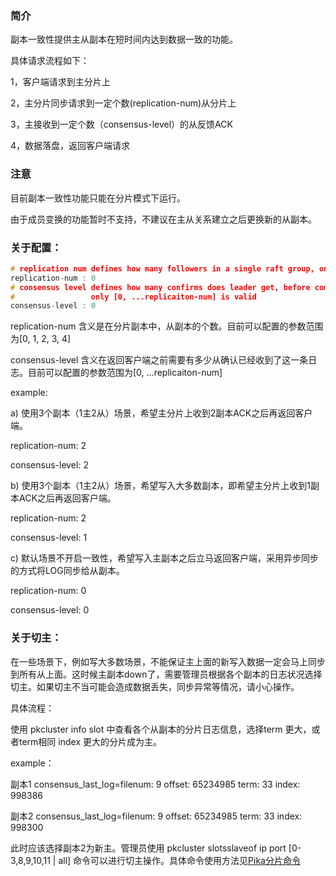 ### 简介
副本一致性提供主从副本在短时间内达到数据一致的功能。

具体请求流程如下：

1，客户端请求到主分片上

2，主分片同步请求到一定个数(replication-num)从分片上

3，主接收到一定个数（consensus-level）的从反馈ACK

4，数据落盘，返回客户端请求

### 注意

目前副本一致性功能只能在分片模式下运行。

由于成员变换的功能暂时不支持，不建议在主从关系建立之后更换新的从副本。


### 关于配置：

```c++
# replication num defines how many followers in a single raft group, only [0, 1, 2, 3, 4] is valid
replication-num : 0
# consensus level defines how many confirms does leader get, before commit this log to client,
#                 only [0, ...replicaiton-num] is valid
consensus-level : 0

```

replication-num 含义是在分片副本中，从副本的个数。目前可以配置的参数范围为[0, 1, 2, 3, 4]

consensus-level 含义在返回客户端之前需要有多少从确认已经收到了这一条日志。目前可以配置的参数范围为[0, ...replicaiton-num]

example:

a) 使用3个副本（1主2从）场景，希望主分片上收到2副本ACK之后再返回客户端。

replication-num: 2

consensus-level: 2

b) 使用3个副本（1主2从）场景，希望写入大多数副本，即希望主分片上收到1副本ACK之后再返回客户端。

replication-num: 2

consensus-level: 1

c) 默认场景不开启一致性，希望写入主副本之后立马返回客户端，采用异步同步的方式将LOG同步给从副本。

replication-num: 0

consensus-level: 0


### 关于切主：
在一些场景下，例如写大多数场景，不能保证主上面的新写入数据一定会马上同步到所有从上面。这时候主副本down了，需要管理员根据各个副本的日志状况选择切主。如果切主不当可能会造成数据丢失，同步异常等情况，请小心操作。

具体流程：

使用 pkcluster info slot 中查看各个从副本的分片日志信息，选择term 更大，或者term相同 index 更大的分片成为主。

example：

副本1 consensus_last_log=filenum: 9 offset: 65234985 term: 33 index: 998386

副本2 consensus_last_log=filenum: 9 offset: 65234985 term: 33 index: 998300

此时应该选择副本2为新主。管理员使用 pkcluster slotsslaveof ip port [0-3,8,9,10,11 | all] 命令可以进行切主操作。具体命令使用方法见[Pika分片命令](https://github.com/Qihoo360/pika/wiki/Pika%E5%88%86%E7%89%87%E5%91%BD%E4%BB%A4)

